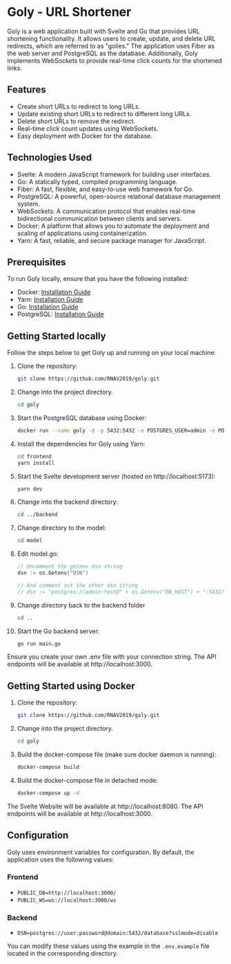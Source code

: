 # Goly - URL Shortener

Goly is a web application built with Svelte and Go that provides URL shortening functionality. It allows users to create, update, and delete URL redirects, which are referred to as "golies." The application uses Fiber as the web server and PostgreSQL as the database. Additionally, Goly implements WebSockets to provide real-time click counts for the shortened links.

## Features

- Create short URLs to redirect to long URLs.
- Update existing short URLs to redirect to different long URLs.
- Delete short URLs to remove the redirect.
- Real-time click count updates using WebSockets.
- Easy deployment with Docker for the database.

## Technologies Used

- Svelte: A modern JavaScript framework for building user interfaces.
- Go: A statically typed, compiled programming language.
- Fiber: A fast, flexible, and easy-to-use web framework for Go.
- PostgreSQL: A powerful, open-source relational database management system.
- WebSockets: A communication protocol that enables real-time bidirectional communication between clients and servers.
- Docker: A platform that allows you to automate the deployment and scaling of applications using containerization.
- Yarn: A fast, reliable, and secure package manager for JavaScript.

## Prerequisites

To run Goly locally, ensure that you have the following installed:

- Docker: [Installation Guide](https://docs.docker.com/get-docker/)
- Yarn: [Installation Guide](https://yarnpkg.com/getting-started/install)
- Go: [Installation Guide](https://golang.org/doc/install)
- PostgreSQL: [Installation Guide](https://www.postgresql.org/download/)

## Getting Started locally

Follow the steps below to get Goly up and running on your local machine:

1. Clone the repository:

   ```bash
   git clone https://github.com/RNAV2019/goly.git
   ```

2. Change into the project directory.

   ```bash
   cd goly
   ```

3. Start the PostgreSQL database using Docker:

   ```bash
   docker run --name goly -d -p 5432:5432 -e POSTGRES_USER=admin -e POSTGRES_PASSWORD=test postgres
   ```

4. Install the dependencies for Goly using Yarn:

   ```bash
   cd frontend
   yarn install
   ```

5. Start the Svelte development server (hosted on http://localhost:5173):

   ```bash
   yarn dev
   ```

6. Change into the backend directory:

   ```bash
   cd ../backend
   ```

7. Change directory to the model:

   ```bash
   cd model
   ```
8. Edit model.go:
   ```go
   // Uncomment the getenv dsn string
   dsn := os.Getenv("DSN")

   // And comment out the other dsn string
   // dsn := "postgres://admin:test@" + os.Getenv("DB_HOST") + ":5432/admin?sslmode=disable"

   ```
9. Change directory back to the backend folder
   ```bash
   cd ..
   ```

8. Start the Go backend server:
   
   ```bash
   go run main.go
   ```

Ensure you create your own .env file with your connection string.
The API endpoints will be available at http://localhost:3000.

## Getting Started using Docker
1. Clone the repository:

   ```bash
   git clone https://github.com/RNAV2019/goly.git
   ```

2. Change into the project directory.

   ```bash
   cd goly
   ```
3. Build the docker-compose file (make sure docker daemon is running):

   ```bash
   docker-compose build
   ```
4. Build the docker-compose file in detached mode:

   ```bash
   docker-compose up -d
   ```

The Svelte Website will be available at http://localhost:8080.
The API endpoints will be available at http://localhost:3000.

## Configuration

Goly uses environment variables for configuration. By default, the application uses the following values:

### Frontend
- `PUBLIC_DB=http://localhost:3000/`
- `PUBLIC_WS=ws://localhost:3000/ws`

### Backend
- `DSN=postgres://user:password@domain:5432/database?sslmode=disable`

You can modify these values using the example in the `.env.example` file located in the corresponding directory.